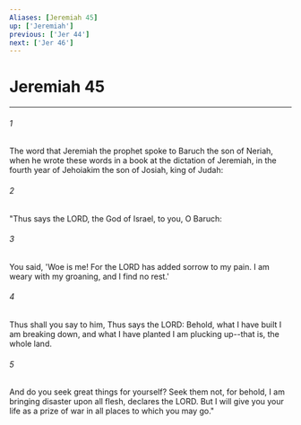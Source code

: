 ```yaml
---
Aliases: [Jeremiah 45]
up: ['Jeremiah']
previous: ['Jer 44']
next: ['Jer 46']
---
```

# Jeremiah 45
***



###### 1 
The word that Jeremiah the prophet spoke to Baruch the son of Neriah, when he wrote these words in a book at the dictation of Jeremiah, in the fourth year of Jehoiakim the son of Josiah, king of Judah: 

###### 2 
"Thus says the LORD, the God of Israel, to you, O Baruch: 

###### 3 
You said, 'Woe is me! For the LORD has added sorrow to my pain. I am weary with my groaning, and I find no rest.' 

###### 4 
Thus shall you say to him, Thus says the LORD: Behold, what I have built I am breaking down, and what I have planted I am plucking up--that is, the whole land. 

###### 5 
And do you seek great things for yourself? Seek them not, for behold, I am bringing disaster upon all flesh, declares the LORD. But I will give you your life as a prize of war in all places to which you may go."
